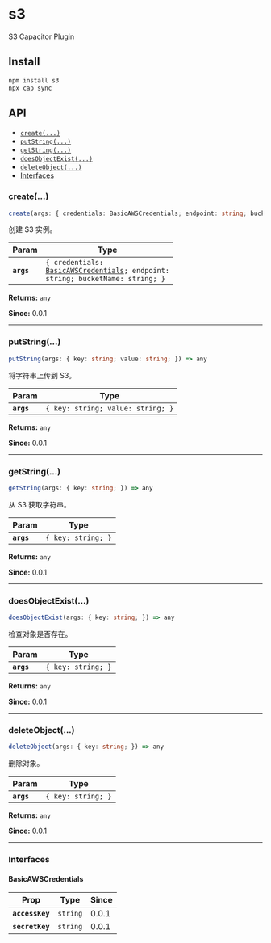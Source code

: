 # s3

S3 Capacitor Plugin

## Install

```bash
npm install s3
npx cap sync
```

## API

<docgen-index>

* [`create(...)`](#create)
* [`putString(...)`](#putstring)
* [`getString(...)`](#getstring)
* [`doesObjectExist(...)`](#doesobjectexist)
* [`deleteObject(...)`](#deleteobject)
* [Interfaces](#interfaces)

</docgen-index>

<docgen-api>
<!--Update the source file JSDoc comments and rerun docgen to update the docs below-->

### create(...)

```typescript
create(args: { credentials: BasicAWSCredentials; endpoint: string; bucketName: string; }) => any
```

创建 S3 实例。

| Param      | Type                                                                                                                        |
| ---------- | --------------------------------------------------------------------------------------------------------------------------- |
| **`args`** | <code>{ credentials: <a href="#basicawscredentials">BasicAWSCredentials</a>; endpoint: string; bucketName: string; }</code> |

**Returns:** <code>any</code>

**Since:** 0.0.1

--------------------


### putString(...)

```typescript
putString(args: { key: string; value: string; }) => any
```

将字符串上传到 S3。

| Param      | Type                                         |
| ---------- | -------------------------------------------- |
| **`args`** | <code>{ key: string; value: string; }</code> |

**Returns:** <code>any</code>

**Since:** 0.0.1

--------------------


### getString(...)

```typescript
getString(args: { key: string; }) => any
```

从 S3 获取字符串。

| Param      | Type                          |
| ---------- | ----------------------------- |
| **`args`** | <code>{ key: string; }</code> |

**Returns:** <code>any</code>

**Since:** 0.0.1

--------------------


### doesObjectExist(...)

```typescript
doesObjectExist(args: { key: string; }) => any
```

检查对象是否存在。

| Param      | Type                          |
| ---------- | ----------------------------- |
| **`args`** | <code>{ key: string; }</code> |

**Returns:** <code>any</code>

**Since:** 0.0.1

--------------------


### deleteObject(...)

```typescript
deleteObject(args: { key: string; }) => any
```

删除对象。

| Param      | Type                          |
| ---------- | ----------------------------- |
| **`args`** | <code>{ key: string; }</code> |

**Returns:** <code>any</code>

**Since:** 0.0.1

--------------------


### Interfaces


#### BasicAWSCredentials

| Prop            | Type                | Since |
| --------------- | ------------------- | ----- |
| **`accessKey`** | <code>string</code> | 0.0.1 |
| **`secretKey`** | <code>string</code> | 0.0.1 |

</docgen-api>
